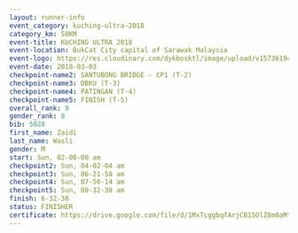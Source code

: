 ```yaml
--- 
layout: runner-info 
event_category: kuching-ultra-2018 
category_km: 50KM 
event-title: KUCHING ULTRA 2018 
event-location: BukCat City capital of Sarawak Malaysia 
event-logo: https://res.cloudinary.com/dykbosktl/image/upload/v1573619473/Logo/kuching-ultra-2018-logo_tlpvm5.png 
event-date: 2018-03-03 
checkpoint-name2: SANTUBONG BRIDGE - CP1 (T-2) 
checkpoint-name3: DBKU (T-3) 
checkpoint-name4: PATINGAN (T-4) 
checkpoint-name5: FINISH (T-5) 
overall_rank: 9
gender_rank: 8
bib: 5028
first_name: Zaidi
last_name: Wasli
gender: M
start: Sun, 02-00-00 am
checkpoint2: Sun, 04-02-04 am
checkpoint3: Sun, 06-21-58 am
checkpoint4: Sun, 07-50-14 am
checkpoint5: Sun, 08-32-38 am
finish: 6-32-38
status: FINISHER
certificate: https://drive.google.com/file/d/1MxTcggbqfArjCB15OlZ8m0aMt8FwAnP/view?usp=sharing","CERTIFICATE")
--- 
```

